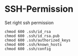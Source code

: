 # SSH-Permission
 Set right ssh permission

```
chmod 600 .ssh/id_rsa
chmod 600 .ssh/id_rsa.pub
chmod 600 .ssh/authorized_keys
chmod 600 .ssh/known_hosts
chmod 600 .ssh/config
```
